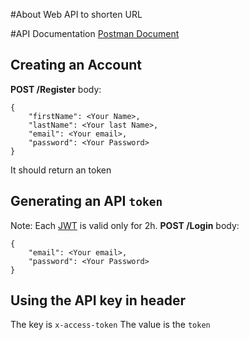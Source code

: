 #About
Web API to shorten URL

#API Documentation
[Postman Document](https://documenter.getpostman.com/view/11722123/UV5f8uG4)

## Creating an Account
**POST /Register**
body:
```
{
    "firstName": <Your Name>,
    "lastName": <Your last Name>,
    "email": <Your email>,
    "password": <Your Password>
}
```
It should return an token

## Generating an API `token`
Note: Each [JWT](https://jwt.io/) is valid only for 2h. 
**POST /Login**
body:
```
{
    "email": <Your email>,
    "password": <Your Password>
}
```

## Using the API key in header
The key is `x-access-token`
The value is the `token`